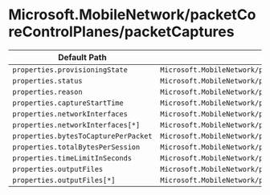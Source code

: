 # Microsoft.MobileNetwork/packetCoreControlPlanes/packetCaptures

| Default Path | Alias |
|---|---|
| `properties.provisioningState` | `Microsoft.MobileNetwork/packetCoreControlPlanes/packetCaptures/provisioningState` |
| `properties.status` | `Microsoft.MobileNetwork/packetCoreControlPlanes/packetCaptures/status` |
| `properties.reason` | `Microsoft.MobileNetwork/packetCoreControlPlanes/packetCaptures/reason` |
| `properties.captureStartTime` | `Microsoft.MobileNetwork/packetCoreControlPlanes/packetCaptures/captureStartTime` |
| `properties.networkInterfaces` | `Microsoft.MobileNetwork/packetCoreControlPlanes/packetCaptures/networkInterfaces` |
| `properties.networkInterfaces[*]` | `Microsoft.MobileNetwork/packetCoreControlPlanes/packetCaptures/networkInterfaces[*]` |
| `properties.bytesToCapturePerPacket` | `Microsoft.MobileNetwork/packetCoreControlPlanes/packetCaptures/bytesToCapturePerPacket` |
| `properties.totalBytesPerSession` | `Microsoft.MobileNetwork/packetCoreControlPlanes/packetCaptures/totalBytesPerSession` |
| `properties.timeLimitInSeconds` | `Microsoft.MobileNetwork/packetCoreControlPlanes/packetCaptures/timeLimitInSeconds` |
| `properties.outputFiles` | `Microsoft.MobileNetwork/packetCoreControlPlanes/packetCaptures/outputFiles` |
| `properties.outputFiles[*]` | `Microsoft.MobileNetwork/packetCoreControlPlanes/packetCaptures/outputFiles[*]` |

